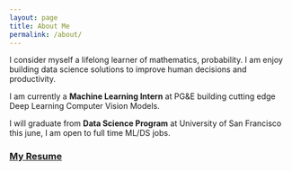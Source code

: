 ```yaml
---
layout: page
title: About Me
permalink: /about/
---
```


I consider myself a lifelong learner of mathematics, probability. I am enjoy building data science solutions to improve human decisions and productivity.

I am currently a **Machine Learning Intern** at PG&E building cutting edge Deep Learning Computer Vision Models. 

I will graduate from **Data Science Program** at University of San Francisco this june, I am open to full time ML/DS jobs.


### [My Resume](https://docs.google.com/document/d/1MUduEwiiOMOErsPgnhbOVKOjgcJUn4SoLqyo3ib5XEc/edit?usp=sharing)

